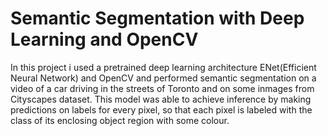 # Semantic Segmentation with Deep Learning and OpenCV

In this project i used a pretrained deep learning architecture ENet(Efficient Neural Network) and OpenCV and performed semantic segmentation on a video of a car driving in the streets of Toronto and on some inmages from Cityscapes dataset. This model was able to achieve inference by making predictions on labels for every pixel, so that each pixel is labeled with the class of its enclosing object region with some colour.
